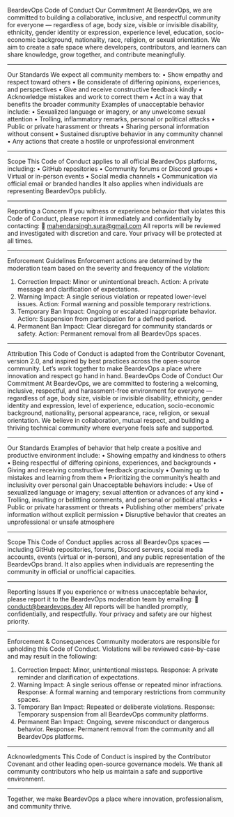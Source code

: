 BeardevOps Code of Conduct
Our Commitment
At BeardevOps, we are committed to building a collaborative, inclusive, and respectful community for everyone — regardless of age, body size, visible or invisible disability, ethnicity, gender identity or expression, experience level, education, socio-economic background, nationality, race, religion, or sexual orientation.
We aim to create a safe space where developers, contributors, and learners can share knowledge, grow together, and contribute meaningfully.
________________________________________
Our Standards
We expect all community members to:
•	Show empathy and respect toward others
•	Be considerate of differing opinions, experiences, and perspectives
•	Give and receive constructive feedback kindly
•	Acknowledge mistakes and work to correct them
•	Act in a way that benefits the broader community
Examples of unacceptable behavior include:
•	Sexualized language or imagery, or any unwelcome sexual attention
•	Trolling, inflammatory remarks, personal or political attacks
•	Public or private harassment or threats
•	Sharing personal information without consent
•	Sustained disruptive behavior in any community channel
•	Any actions that create a hostile or unprofessional environment
________________________________________
Scope
This Code of Conduct applies to all official BeardevOps platforms, including:
•	GitHub repositories
•	Community forums or Discord groups
•	Virtual or in-person events
•	Social media channels
•	Communication via official email or branded handles
It also applies when individuals are representing BeardevOps publicly.
________________________________________
Reporting a Concern
If you witness or experience behavior that violates this Code of Conduct, please report it immediately and confidentially by contacting:
📧 mahendarsingh.sura@gmail.com
All reports will be reviewed and investigated with discretion and care. Your privacy will be protected at all times.
________________________________________
Enforcement Guidelines
Enforcement actions are determined by the moderation team based on the severity and frequency of the violation:
1. Correction
Impact: Minor or unintentional breach.
Action: A private message and clarification of expectations.
2. Warning
Impact: A single serious violation or repeated lower-level issues.
Action: Formal warning and possible temporary restrictions.
3. Temporary Ban
Impact: Ongoing or escalated inappropriate behavior.
Action: Suspension from participation for a defined period.
4. Permanent Ban
Impact: Clear disregard for community standards or safety.
Action: Permanent removal from all BeardevOps spaces.
________________________________________
Attribution
This Code of Conduct is adapted from the Contributor Covenant, version 2.0, and inspired by best practices across the open-source community.
Let’s work together to make BeardevOps a place where innovation and respect go hand in hand.
BeardevOps Code of Conduct
Our Commitment
At BeardevOps, we are committed to fostering a welcoming, inclusive, respectful, and harassment-free environment for everyone — regardless of age, body size, visible or invisible disability, ethnicity, gender identity and expression, level of experience, education, socio-economic background, nationality, personal appearance, race, religion, or sexual orientation.
We believe in collaboration, mutual respect, and building a thriving technical community where everyone feels safe and supported.
________________________________________
Our Standards
Examples of behavior that help create a positive and productive environment include:
•	Showing empathy and kindness to others
•	Being respectful of differing opinions, experiences, and backgrounds
•	Giving and receiving constructive feedback graciously
•	Owning up to mistakes and learning from them
•	Prioritizing the community’s health and inclusivity over personal gain
Unacceptable behaviors include:
•	Use of sexualized language or imagery; sexual attention or advances of any kind
•	Trolling, insulting or belittling comments, and personal or political attacks
•	Public or private harassment or threats
•	Publishing other members’ private information without explicit permission
•	Disruptive behavior that creates an unprofessional or unsafe atmosphere
________________________________________
Scope
This Code of Conduct applies across all BeardevOps spaces — including GitHub repositories, forums, Discord servers, social media accounts, events (virtual or in-person), and any public representation of the BeardevOps brand.
It also applies when individuals are representing the community in official or unofficial capacities.
________________________________________
Reporting Issues
If you experience or witness unacceptable behavior, please report it to the BeardevOps moderation team by emailing:
📧 conduct@beardevops.dev
All reports will be handled promptly, confidentially, and respectfully. Your privacy and safety are our highest priority.
________________________________________
Enforcement & Consequences
Community moderators are responsible for upholding this Code of Conduct. Violations will be reviewed case-by-case and may result in the following:
1. Correction
Impact: Minor, unintentional missteps.
Response: A private reminder and clarification of expectations.
2. Warning
Impact: A single serious offense or repeated minor infractions.
Response: A formal warning and temporary restrictions from community spaces.
3. Temporary Ban
Impact: Repeated or deliberate violations.
Response: Temporary suspension from all BeardevOps community platforms.
4. Permanent Ban
Impact: Ongoing, severe misconduct or dangerous behavior.
Response: Permanent removal from the community and all BeardevOps platforms.
________________________________________
Acknowledgments
This Code of Conduct is inspired by the Contributor Covenant and other leading open-source governance models.
We thank all community contributors who help us maintain a safe and supportive environment.
________________________________________
Together, we make BeardevOps a place where innovation, professionalism, and community thrive.

